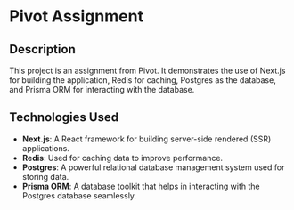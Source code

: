 # Pivot Assignment

## Description
This project is an assignment from Pivot. It demonstrates the use of Next.js for building the application, Redis for caching, Postgres as the database, and Prisma ORM for interacting with the database.

## Technologies Used
- **Next.js**: A React framework for building server-side rendered (SSR) applications.
- **Redis**: Used for caching data to improve performance.
- **Postgres**: A powerful relational database management system used for storing data.
- **Prisma ORM**: A database toolkit that helps in interacting with the Postgres database seamlessly.

